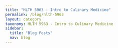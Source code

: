 ```yaml
---
title: "HLTH 5963 - Intro to Culinary Medicine"
permalink: /blog/hlth-5963
layout: category
taxonomy: HLTH 5963 - Intro to Culinary Medicine
sidebar:
  title: "Blog Posts"
  nav: blog
---
```

